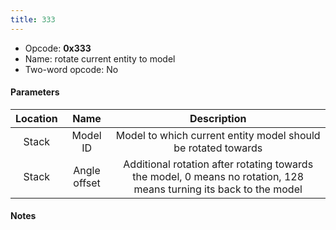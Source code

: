 ```yaml
---
title: 333
---
```


- Opcode: **0x333**
- Name: rotate current entity to model
- Two-word opcode: No

#### Parameters

| Location | Name | Description |
|:--:|:--:|:--:|
| Stack | Model ID | Model to which current entity model should be rotated towards |
| Stack | Angle offset | Additional rotation after rotating towards the model, 0 means no rotation, 128 means turning its back to the model |

#### Notes
